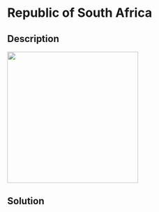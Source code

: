 # Republic of South Africa

## __Description__

<img src="https://user-images.githubusercontent.com/32315604/120193723-53427000-c24f-11eb-8242-3904322468c9.png" width=300>

## __Solution__

